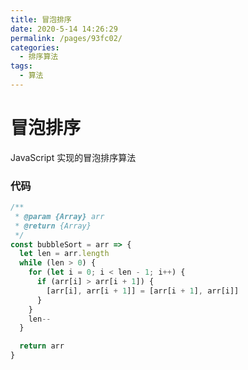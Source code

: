 ```yaml
---
title: 冒泡排序
date: 2020-5-14 14:26:29
permalink: /pages/93fc02/
categories:
  - 排序算法
tags:
  - 算法
---
```


# 冒泡排序

JavaScript 实现的冒泡排序算法

<!-- more -->

### 代码

```JavaScript
/**
 * @param {Array} arr
 * @return {Array}
 */
const bubbleSort = arr => {
  let len = arr.length
  while (len > 0) {
    for (let i = 0; i < len - 1; i++) {
      if (arr[i] > arr[i + 1]) {
        [arr[i], arr[i + 1]] = [arr[i + 1], arr[i]]
      }
    }
    len--
  }

  return arr
}
```
